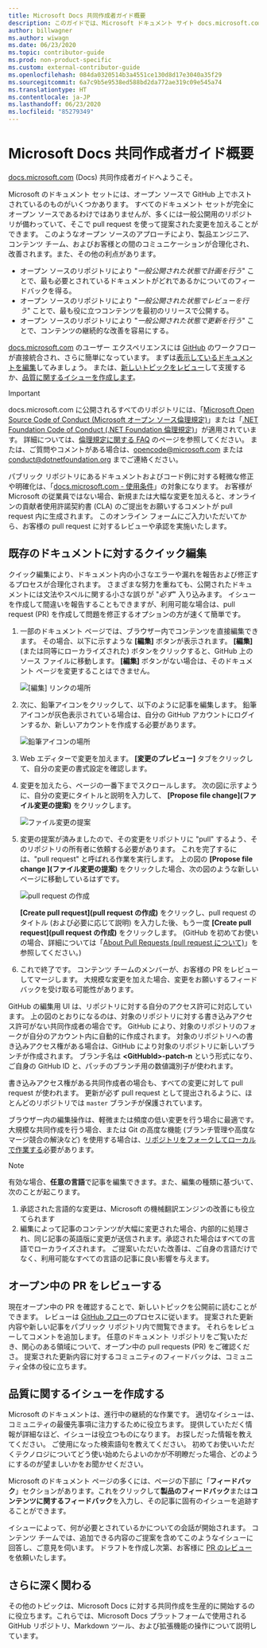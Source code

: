```yaml
---
title: Microsoft Docs 共同作成者ガイド概要
description: このガイドでは、Microsoft ドキュメント サイト docs.microsoft.com で共同作成を行う方法について説明します。
author: billwagner
ms.author: wiwagn
ms.date: 06/23/2020
ms.topic: contributor-guide
ms.prod: non-product-specific
ms.custom: external-contributor-guide
ms.openlocfilehash: 084da0320514b3a4551ce130d8d17e3040a35f29
ms.sourcegitcommit: 6a7c9b5e9538ed588bd2da772ae319c09e545a74
ms.translationtype: HT
ms.contentlocale: ja-JP
ms.lasthandoff: 06/23/2020
ms.locfileid: "85279349"
---
```

# <a name="microsoft-docs-contributor-guide-overview"></a>Microsoft Docs 共同作成者ガイド概要

[docs.microsoft.com](https://docs.microsoft.com) (Docs) 共同作成者ガイドへようこそ。

Microsoft のドキュメント セットには、オープン ソースで GitHub 上でホストされているのものがいくつかあります。 すべてのドキュメント セットが完全にオープン ソースであるわけではありませんが、多くには一般公開用のリポジトリが備わっていて、そこで pull request を使って提案された変更を加えることができます。 このようなオープン ソースのアプローチにより、製品エンジニア、コンテンツ チーム、およびお客様との間のコミュニケーションが合理化され、改善されます。また、その他の利点があります。

- オープン ソースのリポジトリにより "_一般公開された状態で計画を行う_" ことで、最も必要とされているドキュメントがどれであるかについてのフィードバックを得る。
- オープン ソースのリポジトリにより "_一般公開された状態でレビューを行う_" ことで、最も役に立つコンテンツを最初のリリースで公開する。
- オープン ソースのリポジトリにより "_一般公開された状態で更新を行う_" ことで、コンテンツの継続的な改善を容易にする。

[docs.microsoft.com](https://docs.microsoft.com) のユーザー エクスペリエンスには [GitHub](https://github.com) のワークフローが直接統合され、さらに簡単になっています。 まずは[表示しているドキュメントを編集](#quick-edits-to-existing-documents)してみましょう。 または、[新しいトピックをレビュー](#review-open-prs)して支援するか、[品質に関するイシューを作成します](#create-quality-issues)。

> [!IMPORTANT]
> docs.microsoft.com に公開されるすべてのリポジトリには、「[Microsoft Open Source Code of Conduct (Microsoft オープン ソース倫理規定)](https://opensource.microsoft.com/codeofconduct/)」または「[.NET Foundation Code of Conduct (.NET Foundation 倫理規定)](https://dotnetfoundation.org/code-of-conduct)」が適用されています。 詳細については、[倫理規定に関する FAQ](https://opensource.microsoft.com/codeofconduct/faq/) のページを参照してください。 または、ご質問やコメントがある場合は、[opencode@microsoft.com](mailto:opencode@microsoft.com) または [conduct@dotnetfoundation.org](mailto:conduct@dotnetfoundation.org) までご連絡ください。<br>
>
> パブリック リポジトリにあるドキュメントおよびコード例に対する軽微な修正や明確化は、「[docs.microsoft.com - 使用条件](https://docs.microsoft.com/legal/termsofuse)」の対象になります。 お客様が Microsoft の従業員ではない場合、新規または大幅な変更を加えると、オンラインの貢献者使用許諾契約書 (CLA) のご提出をお願いするコメントが pull request 内に生成されます。 このオンライン フォームにご入力いただいてから、お客様の pull request に対するレビューや承認を実施いたします。

## <a name="quick-edits-to-existing-documents"></a>既存のドキュメントに対するクイック編集

クイック編集により、ドキュメント内の小さなエラーや漏れを報告および修正するプロセスが合理化されます。 さまざまな努力を重ねても、公開されたドキュメントには文法やスペルに関する小さな誤りが "_必ず_" 入り込みます。 イシューを作成して間違いを報告することもできますが、利用可能な場合は、pull request (PR) を作成して問題を修正するオプションの方が速くて簡単です。

1. 一部のドキュメント ページでは、ブラウザー内でコンテンツを直接編集できます。 その場合、以下に示すような **[編集]** ボタンが表示されます。 **[編集]** (または同等にローカライズされた) ボタンをクリックすると、GitHub 上のソース ファイルに移動します。 **[編集]** ボタンがない場合は、そのドキュメント ページを変更することはできません。

   ![[編集] リンクの場所](./media/index/edit-article.png)

2. 次に、鉛筆アイコンをクリックして、以下のように記事を編集します。 鉛筆アイコンが灰色表示されている場合は、自分の GitHub アカウントにログインするか、新しいアカウントを作成する必要があります。 

   ![鉛筆アイコンの場所](./media/index/edit-icon.png)


3. Web エディターで変更を加えます。 **[変更のプレビュー]** タブをクリックして、自分の変更の書式設定を確認します。

4. 変更を加えたら、ページの一番下までスクロールします。 次の図に示すように、自分の変更にタイトルと説明を入力して、 **[Propose file change]\(ファイル変更の提案\)** をクリックします。

   ![ファイル変更の提案](./media/index/submit-pull-request.png)

5. 変更の提案が済みましたので、その変更をリポジトリに "pull" するよう、そのリポジトリの所有者に依頼する必要があります。 これを完了するには、"pull request" と呼ばれる作業を実行します。 上の図の **[Propose file change ]\(ファイル変更の提案\)** をクリックした場合、次の図のような新しいページに移動しているはずです。

   ![pull request の作成](media/index/create-pull-request.png)

   **[Create pull request]\(pull request の作成)** をクリックし、pull request のタイトル (および必要に応じて説明) を入力した後、もう一度 **[Create pull request]\(pull request の作成)** をクリックします。 (GitHub を初めてお使いの場合、詳細については「[About Pull Requests (pull request について)](https://help.github.com/en/articles/about-pull-requests)」を参照してください。)

6. これで終了です。 コンテンツ チームのメンバーが、お客様の PR をレビューしてマージします。 大規模な変更を加えた場合、変更をお願いするフィードバックを受け取る可能性があります。

GitHub の編集用 UI は、リポジトリに対する自分のアクセス許可に対応しています。 上の図のとおりになるのは、対象のリポジトリに対する書き込みアクセス許可がない共同作成者の場合です。 GitHub により、対象のリポジトリのフォークが自分のアカウント内に自動的に作成されます。 対象のリポジトリへの書き込みアクセス権がある場合は、GitHub により対象のリポジトリに新しいブランチが作成されます。 ブランチ名は **\<GitHubId\>-patch-n** という形式になり、ご自身の GitHub ID と、パッチのブランチ用の数値識別子が使われます。

書き込みアクセス権がある共同作成者の場合も、すべての変更に対して pull request が使われます。 更新が必ず pull request として提出されるように、ほとんどのリポジトリでは `master` ブランチが保護されています。

ブラウザー内の編集操作は、軽微または頻度の低い変更を行う場合に最適です。 大規模な共同作成を行う場合、または Git の高度な機能 (ブランチ管理や高度なマージ競合の解決など) を使用する場合は、[リポジトリをフォークしてローカルで作業する](how-to-write-workflows-major.md)必要があります。

> [!NOTE]
> 有効な場合、**任意の言語**で記事を編集できます。また、編集の種類に基づいて、次のことが起こります。
> 1. 承認された言語的な変更は、Microsoft の機械翻訳エンジンの改善にも役立てられます
> 2. 編集によって記事のコンテンツが大幅に変更された場合、内部的に処理され、同じ記事の英語版に変更が送信されます。承認された場合はすべての言語でローカライズされます。
> ご提案いただいた改善は、ご自身の言語だけでなく、利用可能なすべての言語の記事に良い影響を与えます。

## <a name="review-open-prs"></a>オープン中の PR をレビューする

現在オープン中の PR を確認することで、新しいトピックを公開前に読むことができます。 レビューは [GitHub フロー](https://guides.github.com/introduction/flow/)のプロセスに従います。 提案された更新内容や新しい記事をパブリック リポジトリ内で閲覧できます。 それらをレビューしてコメントを追加します。 任意のドキュメント リポジトリをご覧いただき、関心のある領域について、オープン中の pull requests (PR) をご確認くださ。 提案された更新内容に対するコミュニティのフィードバックは、コミュニティ全体の役に立ちます。

## <a name="create-quality-issues"></a>品質に関するイシューを作成する

Microsoft のドキュメントは、進行中の継続的な作業です。 適切なイシューは、コミュニティの最優先事項に注力するために役立ちます。 提供していただく情報が詳細なほど、イシューは役立つものになります。 お探しだった情報を教えてください。 ご使用になった検索語句を教えてください。 初めてお使いいただくテクノロジについてどう使い始めたらよいのかが不明瞭だった場合、どのようにするのが望ましいかをお聞かせください。

Microsoft のドキュメント ページの多くには、ページの下部に「**フィードバック**」セクションがあります。これをクリックして**製品のフィードバック**または**コンテンツに関するフィードバック**を入力し、その記事に固有のイシューを追跡することができます。

イシューによって、何が必要とされているかについての会話が開始されます。 コンテンツ チームでは、追加できる内容のご提案を含めてこのようなイシューに回答し、ご意見を伺います。 ドラフトを作成し次第、お客様に [PR のレビュー](#review-open-prs)を依頼いたします。

## <a name="get-more-involved"></a>さらに深く関わる

その他のトピックは、Microsoft Docs に対する共同作成を生産的に開始するのに役立ちます。これらでは、Microsoft Docs プラットフォームで使用される GitHub リポジトリ、Markdown ツール、および拡張機能の操作について説明しています。
